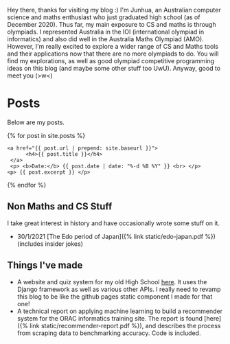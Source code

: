 Hey there, thanks for visiting my blog :) I'm Junhua, an Australian computer science and maths enthusiast who just graduated high school (as of December 2020). Thus far, my main exposure to CS and maths is through olympiads. I represented Australia in the IOI (international olympiad in informatics) and also did well in the Australia Maths Olympiad (AMO). However, I'm really excited to explore a wider range of CS and Maths tools and their applications now that there are no more olympiads to do. You will find my explorations, as well as good olympiad competitive programming ideas on this blog (and maybe some other stuff too UwU). Anyway, good to meet you (>w<) 

# Posts
Below are my posts. 
<div id="html" markdown="0">

{% for post in site.posts %}

    <a href="{{ post.url | prepend: site.baseurl }}">
          <h4>{{ post.title }}</h4>
     </a>
     <p> <b>Date:</b> {{ post.date | date: "%-d %B %Y" }} <br> </p>
	<p> {{ post.excerpt }} </p>
{% endfor %}

</div>

## Non Maths and CS Stuff

I take great interest in history and have occasionally wrote some stuff on it.
- 30/1/2021 [The Edo period of Japan]({% link static/edo-japan.pdf %}) (includes insider jokes)

## Things I've made

- A website and quiz system for my old High School [here](https://github.com/Maths-Club). It uses the Django framework as well as various other APIs. I really need to revamp this blog to be like the github pages static component I made for that one!
- A technical report on applying machine learning to build a recommender system for the ORAC informatics training site. The report is found [here]({% link static/recommender-report.pdf %}), and describes the process from scraping data to benchmarking accuracy. Code is included.
